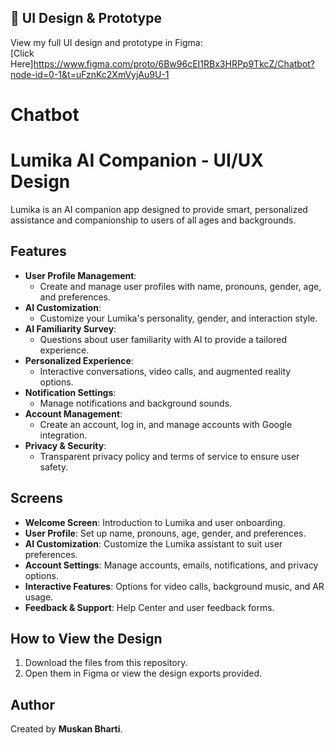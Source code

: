 ## 🎨 UI Design & Prototype  
View my full UI design and prototype in Figma:  
[Click Here]https://www.figma.com/proto/6Bw96cEI1RBx3HRPp9TkcZ/Chatbot?node-id=0-1&t=uFznKc2XmVyjAu9U-1


# Chatbot
# Lumika AI Companion - UI/UX Design

Lumika is an AI companion app designed to provide smart, personalized assistance and companionship to users of all ages and backgrounds.

## Features
- **User Profile Management**:
  - Create and manage user profiles with name, pronouns, gender, age, and preferences.
- **AI Customization**:
  - Customize your Lumika's personality, gender, and interaction style.
- **AI Familiarity Survey**:
  - Questions about user familiarity with AI to provide a tailored experience.
- **Personalized Experience**:
  - Interactive conversations, video calls, and augmented reality options.
- **Notification Settings**:
  - Manage notifications and background sounds.
- **Account Management**:
  - Create an account, log in, and manage accounts with Google integration.
- **Privacy & Security**:
  - Transparent privacy policy and terms of service to ensure user safety.

## Screens
- **Welcome Screen**: Introduction to Lumika and user onboarding.
- **User Profile**: Set up name, pronouns, age, gender, and preferences.
- **AI Customization**: Customize the Lumika assistant to suit user preferences.
- **Account Settings**: Manage accounts, emails, notifications, and privacy options.
- **Interactive Features**: Options for video calls, background music, and AR usage.
- **Feedback & Support**: Help Center and user feedback forms.

## How to View the Design
1. Download the files from this repository.
2. Open them in Figma or view the design exports provided.

## Author
Created by **Muskan Bharti**.
